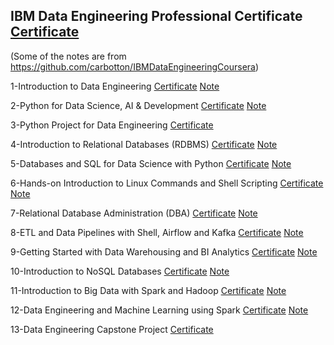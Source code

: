## IBM Data Engineering Professional Certificate [Certificate](https://coursera.org/share/415964ce24533bcf90195d2e766c497c)

(Some of the notes are from https://github.com/carbotton/IBMDataEngineeringCoursera)

1-Introduction to Data Engineering [Certificate](https://coursera.org/share/70c13833cae92619984eff3c524cd152) [Note](https://github.com/carbotton/IBMDataEngineeringCoursera/blob/main/1.Introduction-to-Data-Engineering/1._introduction_to_data_engineering.pdf)

2-Python for Data Science, AI & Development [Certificate](https://coursera.org/share/433c1d95b6f3f9c372a1652ddda3055e)  [Note](https://github.com/carbotton/IBMDataEngineeringCoursera/blob/main/2.Python-for-Data-Science-AI-and-Development/2._python_for_data_science_ai__development.pdf)

3-Python Project for Data Engineering [Certificate](https://coursera.org/share/4232edcb2c2ef2187af27fbd925c9bd0) 

4-Introduction to Relational Databases (RDBMS) [Certificate](https://coursera.org/share/57a5ae10e9ddcacb57c78e0a5c812f93) [Note](https://github.com/carbotton/IBMDataEngineeringCoursera/blob/main/4.Intro-to-Relational-Databases/4._introduction_to_relational_databases_(rdbms).pdf)

5-Databases and SQL for Data Science with Python [Certificate](https://coursera.org/share/51e7df85eb1c6ff62955953f6768b9ef) [Note]()

6-Hands-on Introduction to Linux Commands and Shell Scripting [Certificate](https://coursera.org/share/556e49ef95022c4967b46fc7fb5466ad) [Note]()

7-Relational Database Administration (DBA) [Certificate](https://coursera.org/share/27696a03a3f7670c1512f6eb008b44b0) [Note]()

8-ETL and Data Pipelines with Shell, Airflow and Kafka [Certificate](https://coursera.org/share/0ee64bc932fd59711187d2fc120e3abe) [Note]()

9-Getting Started with Data Warehousing and BI Analytics [Certificate](https://coursera.org/share/07547b7c2f1c96e58d989db13fe3b9e4) [Note]()

10-Introduction to NoSQL Databases [Certificate](https://coursera.org/share/418987686631649ab4f9f1775c952f01) [Note](https://github.com/carbotton/IBMDataEngineeringCoursera/blob/main/6.Introduction-to-NoSQL-Databases/6._introduction_to_nosql_databases.pdf)

11-Introduction to Big Data with Spark and Hadoop [Certificate](https://coursera.org/share/6c954c0b55fc77169346fb233eca7d71) [Note](https://github.com/carbotton/IBMDataEngineeringCoursera/blob/main/7.%20Introduction-to-Big-Data-with-Spark-and-Hadoop/7._introduction_to_big_data_with_spark_and_hadoop.pdf)

12-Data Engineering and Machine Learning using Spark [Certificate](https://coursera.org/share/64518309cb5125b6b7c96cb0a282372a) [Note]()

13-Data Engineering Capstone Project [Certificate](https://coursera.org/share/d296d8b51daea30c6fd1b58447a609a8)
